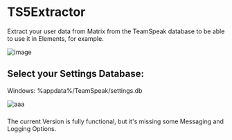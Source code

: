 # TS5Extractor
Extract your user data from Matrix from the TeamSpeak database to be able to use it in Elements, for example.

![image](https://user-images.githubusercontent.com/31771657/163729102-b670fb86-ace7-4c72-b8e6-1f6016b049c6.png)

## Select your Settings Database:

Windows: %appdata%/TeamSpeak/settings.db

![aaa](https://user-images.githubusercontent.com/31771657/163729183-81134b23-9cbc-4a5d-85bb-b5be9b65a493.png)

###

The current Version is fully functional, but it's missing some Messaging and Logging Options.
